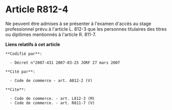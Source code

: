 # Article R812-4

Ne peuvent être admises à se présenter à l'examen d'accès au stage professionnel prévu à l'article L. 812-3 que les personnes
titulaires des titres ou diplômes mentionnés à l'article R. 811-7.

**Liens relatifs à cet article**

	**Codifié par**:

	  - Décret n°2007-431 2007-03-25 JORF 27 mars 2007

	**Cité par**:

	  - Code de commerce - art. A812-2 (V)

	**Cite**:

	  - Code de commerce. - art. L812-3 (M)
	  - Code de commerce. - art. R811-7 (V)
